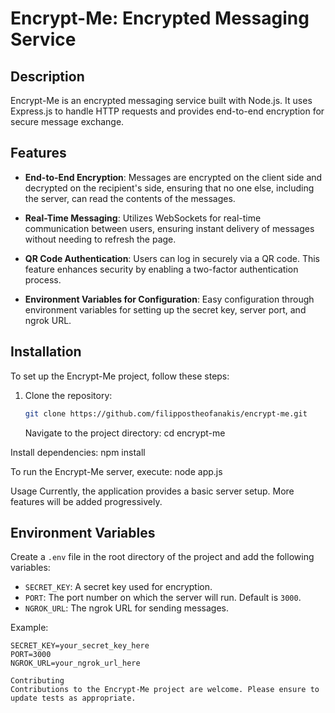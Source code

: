 # Encrypt-Me: Encrypted Messaging Service

## Description

Encrypt-Me is an encrypted messaging service built with Node.js. It uses Express.js to handle HTTP requests and provides end-to-end encryption for secure message exchange.

## Features

- **End-to-End Encryption**: Messages are encrypted on the client side and decrypted on the recipient's side, ensuring that no one else, including the server, can read the contents of the messages.

- **Real-Time Messaging**: Utilizes WebSockets for real-time communication between users, ensuring instant delivery of messages without needing to refresh the page.

- **QR Code Authentication**: Users can log in securely via a QR code. This feature enhances security by enabling a two-factor authentication process.

- **Environment Variables for Configuration**: Easy configuration through environment variables for setting up the secret key, server port, and ngrok URL.


## Installation

To set up the Encrypt-Me project, follow these steps:

1. Clone the repository:
   ```bash
   git clone https://github.com/filippostheofanakis/encrypt-me.git
   ```
   Navigate to the project directory:
   cd encrypt-me

Install dependencies:
npm install

To run the Encrypt-Me server, execute:
node app.js

Usage
Currently, the application provides a basic server setup. More features will be added progressively.

## Environment Variables

Create a `.env` file in the root directory of the project and add the following variables:

- `SECRET_KEY`: A secret key used for encryption.
- `PORT`: The port number on which the server will run. Default is `3000`.
- `NGROK_URL`: The ngrok URL for sending messages.

Example:

```plaintext
SECRET_KEY=your_secret_key_here
PORT=3000
NGROK_URL=your_ngrok_url_here

Contributing
Contributions to the Encrypt-Me project are welcome. Please ensure to update tests as appropriate.

